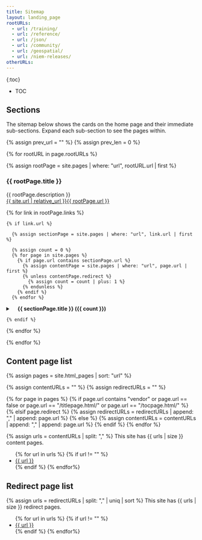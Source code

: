 ```yaml
---
title: Sitemap
layout: landing_page
rootURLs:
  - url: /training/
  - url: /reference/
  - url: /json/
  - url: /community/
  - url: /geospatial/
  - url: /niem-releases/
otherURLs:
---
```


{:toc}
- TOC

## Sections

The sitemap below shows the cards on the home page and their immediate sub-sections.  Expand each sub-section to see the pages within.

{% assign prev_url = "" %}
{% assign prev_len = 0 %}

{% for rootURL in page.rootURLs %}

  {% assign rootPage = site.pages | where: "url", rootURL.url | first %}

  <h3>{{ rootPage.title }}</h3>

  {{ rootPage.description }}<br/>
  <a href="{{ rootPage.url | relative_url }}">{{ site.url | relative_url }}{{ rootPage.url }}</a> <br/>

  {% for link in rootPage.links %}

    {% if link.url %}

      {% assign sectionPage = site.pages | where: "url", link.url | first %}

      {% assign count = 0 %}
      {% for page in site.pages %}
        {% if page.url contains sectionPage.url %}
          {% assign contentPage = site.pages | where: "url", page.url | first %}
          {% unless contentPage.redirect %}
            {% assign count = count | plus: 1 %}
          {% endunless %}
        {% endif %}
      {% endfor %}

  <details>
    <summary><strong style="padding-left: 15px;">{{ sectionPage.title }} ({{ count }})</strong></summary>
    <div class="box">
      <p>
        {{ sectionPage.description }} <br/>
        <a href="{{ sectionPage.url | relative_url }}">{{ site.url | relative_url }}{{ sectionPage.url }}</a>
      </p>

      {% include page/sitemap-links.html links=sectionPage.links %}
    </div>
  </details>

    {% endif %}

  {% endfor %}

{% endfor %}

## Content page list

{% assign pages = site.html_pages | sort: "url" %}

<!-- Set up content page and redirect page arrays -->

{% assign contentURLs = "" %}
{% assign redirectURLs = "" %}

{% for page in pages %}
  {% if page.url contains "vendor" or page.url == false or page.url == "/titlepage.html/" or page.url == "/tocpage.html/" %}
  {% elsif page.redirect %}
    {% assign redirectURLs = redirectURLs | append: "," | append: page.url %}
  {% else %}
    {% assign contentURLs = contentURLs | append: "," | append: page.url %}
  {% endif %}
{% endfor %}

{% assign urls = contentURLs | split: "," %}
This site has {{ urls | size }} content pages.

<ul>
  {% for url in urls %}
    {% if url != "" %}
      <li><a href="{{ url | relative_url }}">{{ url }}</a></li>
    {% endif %}
  {% endfor%}
</ul>

## Redirect page list

{% assign urls = redirectURLs | split: "," | uniq | sort %}
This site has {{ urls | size }} redirect pages.

<ul>
  {% for url in urls %}
    {% if url != "" %}
      <li><a href="{{ url | relative_url }}">{{ url }}</a></li>
    {% endif %}
  {% endfor%}
</ul>
